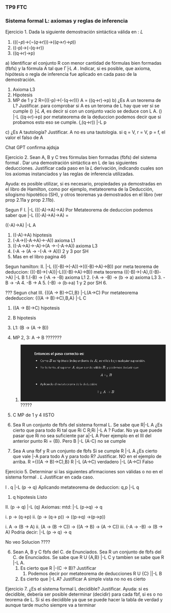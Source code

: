 ### TP9 FTC
### Sistema formal L: axiomas y reglas de inferencia

Ejercicio 1. Dada la siguiente demostración sintáctica válida en  : 𝐿
 
1.   (((¬𝑝)→(¬(𝑞→𝑟)))→((𝑞→𝑟)→𝑝))
2.    ((-p)->(-(q->r))
3.  ((q->r)->p)
 
a)  Identificar  el  conjunto  R  con  menor  cantidad  de  fórmulas  bien  formadas  (fbfs) y la 
fórmula  A  tal  que Γ├L 𝐴 .  Indicar,  si  es  posible,  que  axioma,  hipótesis  o  regla  de 
inferencia fue aplicado en cada paso de la demostración. 
1. Axioma L3
2. Hipotesis
3. MP de 1 y 2
R={((-p)->(-(q->r))}
A = ((q->r)->p)
b)  ¿Es A  un teorema de  L? Justificar.
para comprobar si A es un teroma de L hay que ver si se cumple
() ├𝐿 𝐴, es decir si con un conjunto vacio se deduce con L A.
() |-L ((q->r)->p)
por metateorema de la deduccion podemos decir que si probamos esto eso se cumple.
(,(q->r)) |-L p

c)  ¿Es A  tautología? Justificar.
A no es una tautologia.
si q = V, r = V, p = f, el valor el falso de A

Chat GPT confirma ajdsja


Ejercicio  2. Sean  A,  B y C  tres fórmulas bien formadas (fbfs) del sistema formal  . Dar una 
demostración  sintáctica  en  L  de  las  siguientes  deducciones.  Justificar  cada  paso  en  la 𝐿
derivación, indicando cuales son los axiomas instanciados y las reglas de inferencia utilizadas.  
 
Ayuda: es posible utilizar, si es necesario, propiedades ya demostradas en el libro de Hamilton, 
como  por  ejemplo,  metateorema  de la Deducción, silogismo hipotético (SH), y otros teoremas 
ya demostrados en el libro (ver prop 2.11a y prop 2.11b).


Segun F
I. |-L (((-A)->A)->A)
Por Metateorema de deduccion podemos saber que 
|-L (((-A)->A)->A) =

 ((-A)->A) |-L A

1) ((-A)->A) hipotesis
2) (-A->((-A->A)->-A)) axioma L1
3) ((-A->A)->-A)->(A ->-(-A->A)) axioma L3
4) (-A -> (A -> -(-A -> A))) 2 y 3 por SH
5) Mas en el libro pagina 46


Segun hamilton:
II. |-L (((-B)->(-A))->(((-B)->A)->B))
por meta teorema de deduccion:
(((-B)->(-A))|-L(((-B)->A)->B))
meta teorema
(((-B)->(-A),((-B)->A) |-L B
1.(-B) -> (-A -> -B) axioma L1
2. (-A -> -B) -> (b -> a) axioma L3
3. -B -> -A
4. -B -> A
5. (-B) -> (b->a) 1 y 2 por SH
6. 

???
Segun chat
III. {((A -> B)->C),B} |-L(A->C)
Por metateorema dededuccion:
{((A -> B)->C),B,A} |-L C
1) ((A -> B)->C) hipotesis
2)  B hipotesis
3)  L1: (B -> (A -> B))
4)  MP 2, 3: A -> B ???????
    1) ![alt text](image.png) ?????
5) C MP de 1 y 4
lISTO


3) Sea R un conjunto de fbfs del sistema formal L. Se sabe que R|-L A ¿Es cierto que para todo Ri tal que Ri C R;Ri |-L A ? Fudar.
   No ya que puede pasar que Ri no sea suficiente par a|-L A
   Poer ejemplo en el III del anterior punto 
   Ri = {B}.
   Pero B |-L (A-C) no se cumple

4) Sea A una fbf y R un conjunto de fbfs Si se cumple R |-L A ¿Es cierto que vale |-A para todo A y para  todo R? Justificar.
   NO en el ejemplo de arriba.
   R ={((A -> B)->C),B}
   R |-L (A->C) verdadero
|-L (A->C) Falso

Ejercicio 5. Determinar si las siguientes afirmaciones son válidas o no en el sistema formal  . 𝐿
Justificar en cada caso. 

I . q |-L (p -> q)
Aplicando metateorema de deduccion:
q,p |-L q
1) q hipotesis
   Listo

II. (p -> q) |-L (q)
Axiomas:
mtd: |-L (p->q) -> q



i. p -> (q->p)
ii. (p -> (q-> p)) -> ((p->q) ->(p->p))




i. A -> (B -> A)
ii. (A -> (B -> C)) -> ((A -> B) -> (A -> C))
iii. (-A -> -B) -> (B -> A)
Podria decir:
|-L (p -> q) -> q

 

 No veo Solucion ????

 6. Sean A, B y C fbfs del C. de Enunciados. Sea R un conjunto de fbfs del C. de Enunciados. Se sabe que R U {A,B} |-L C y tambien se sabe que R |-L A.
    1. Es cierto que R |-(C -> B)? Justificar
       1. Podemos decir por metateorema de deducciones
            R U {C} ||-L B
    2. Es cierto que |-L A? Justificar 
   A simple vista no no es cierto


Ejercicio 7. ¿Es el sistema formal L  decidible? Justificar.
Ayuda: si es decidible, debería ser posible determinar (decidir) para cada fbf, si es o no teorema 
de  L. 
   Si si es decidible ya que se puede hacer la tabla de verdad y aunque tarde mucho siempre va a terminar